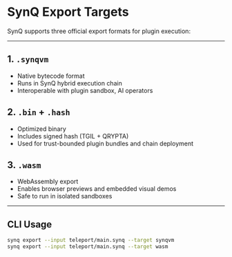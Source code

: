 # SynQ Export Targets

SynQ supports three official export formats for plugin execution:

---

## 1. `.synqvm`

- Native bytecode format
- Runs in SynQ hybrid execution chain
- Interoperable with plugin sandbox, AI operators

## 2. `.bin` + `.hash`

- Optimized binary
- Includes signed hash (TGIL + QRYPTA)
- Used for trust-bounded plugin bundles and chain deployment

## 3. `.wasm`

- WebAssembly export
- Enables browser previews and embedded visual demos
- Safe to run in isolated sandboxes

---

## CLI Usage

```bash
synq export --input teleport/main.synq --target synqvm
synq export --input teleport/main.synq --target wasm